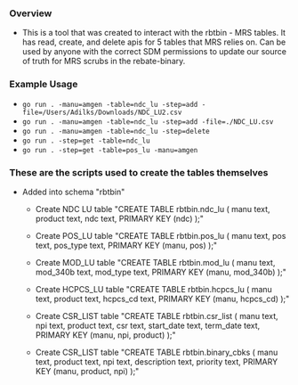 ### Overview
* This is a tool that was created to interact with the rbtbin - MRS tables. It has read, create, and delete apis for 5 tables that MRS relies on. Can be used by anyone with the correct SDM permissions to update our source of truth for MRS scrubs in the rebate-binary.

### Example Usage
* `go run . -manu=amgen -table=ndc_lu -step=add -file=/Users/Adilks/Downloads/NDC_LU2.csv`
* `go run . -manu=amgen -table=ndc_lu -step=add -file=./NDC_LU.csv`
* `go run . -manu=amgen -table=ndc_lu -step=delete`
* `go run . -step=get -table=ndc_lu`
* `go run . -step=get -table=pos_lu -manu=amgen`


### These are the scripts used to create the tables themselves
* Added into schema "rbtbin"
    * Create NDC LU table
        "CREATE TABLE rbtbin.ndc_lu ( manu text, product text, ndc text, PRIMARY KEY (ndc) );"

    * Create POS_LU table
        "CREATE TABLE rbtbin.pos_lu ( manu text, pos text, pos_type text, PRIMARY KEY (manu, pos) );"

    * Create MOD_LU table
        "CREATE TABLE rbtbin.mod_lu ( manu text, mod_340b text, mod_type text, PRIMARY KEY (manu, mod_340b) );"

    * Create HCPCS_LU table
        "CREATE TABLE rbtbin.hcpcs_lu ( manu text, product text, hcpcs_cd text, PRIMARY KEY (manu, hcpcs_cd) );"

    * Create CSR_LIST table
        "CREATE TABLE rbtbin.csr_list ( manu text, npi text, product text, csr text, start_date text, term_date text, PRIMARY KEY (manu, npi, product) );"

    * Create CSR_LIST table
        "CREATE TABLE rbtbin.binary_cbks ( manu text, product text, npi text, description text, priority text, PRIMARY KEY (manu, product, npi) );"
